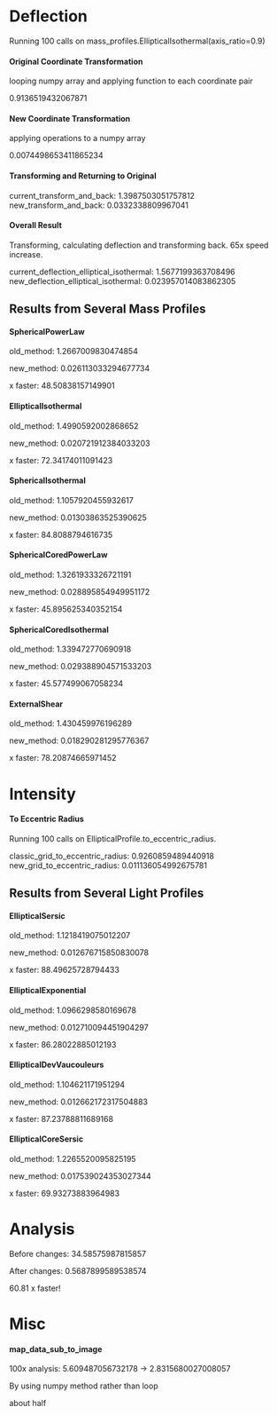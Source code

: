 # Deflection

Running 100 calls on mass_profiles.EllipticalIsothermal(axis_ratio=0.9)

#### Original Coordinate Transformation
looping numpy array and applying function to each coordinate pair

0.9136519432067871

#### New Coordinate Transformation

applying operations to a numpy array

0.0074498653411865234


#### Transforming and Returning to Original

current_transform_and_back: 1.3987503051757812
new_transform_and_back: 0.0332338809967041

#### Overall Result

Transforming, calculating deflection and transforming back. 65x speed increase.

current_deflection_elliptical_isothermal: 1.5677199363708496
new_deflection_elliptical_isothermal: 0.023957014083862305

## Results from Several Mass Profiles

#### SphericalPowerLaw
old_method: 1.2667009830474854

new_method: 0.026113033294677734

x faster: 48.50838157149901

#### EllipticalIsothermal
old_method: 1.4990592002868652

new_method: 0.020721912384033203

x faster: 72.34174011091423

#### SphericalIsothermal
old_method: 1.1057920455932617

new_method: 0.01303863525390625

x faster: 84.8088794616735

#### SphericalCoredPowerLaw
old_method: 1.3261933326721191

new_method: 0.028895854949951172

x faster: 45.895625340352154

#### SphericalCoredIsothermal
old_method: 1.339472770690918

new_method: 0.029388904571533203

x faster: 45.577499067058234

#### ExternalShear
old_method: 1.430459976196289

new_method: 0.018290281295776367

x faster: 78.20874665971452


# Intensity

#### To Eccentric Radius

Running 100 calls on EllipticalProfile.to_eccentric_radius.

classic_grid_to_eccentric_radius: 0.9260859489440918
new_grid_to_eccentric_radius:   0.011136054992675781

## Results from Several Light Profiles

#### EllipticalSersic
old_method: 1.1218419075012207

new_method: 0.012676715850830078

x faster: 88.49625728794433

#### EllipticalExponential
old_method: 1.0966298580169678

new_method: 0.012710094451904297

x faster: 86.28022885012193

#### EllipticalDevVaucouleurs
old_method: 1.104621171951294

new_method: 0.012662172317504883

x faster: 87.23788811689168

#### EllipticalCoreSersic
old_method: 1.2265520095825195

new_method: 0.017539024353027344

x faster: 69.93273883964983


# Analysis

Before changes: 34.58575987815857

After changes: 0.5687899589538574

60.81 x faster!

# Misc

#### map_data_sub_to_image

100x analysis:
5.609487056732178 -> 2.8315680027008057

By using numpy method rather than loop

about half